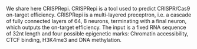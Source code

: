 We share here CRISPRepi. CRISPRepi is a tool used to predict CRISPR/Cas9 on-target efficiency. CRISPRepi is a multi-layered preceptron, i.e. a cascade of fully connected layers of 64,
8 neurons, terminating with a final neuron, which outputs the on-target efficiency. The input is a fixed RNA sequence of 32nt length and four possible epigenetic marks: Chromatin accessibility, CTCF binding, H3K4me3 and DNA methylation. 
